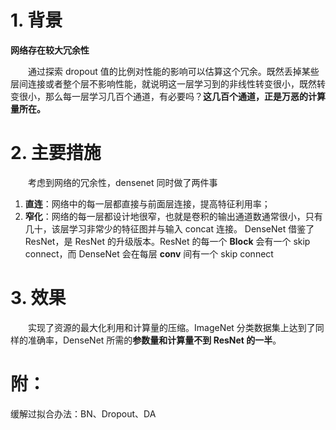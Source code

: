# 1. 背景

**网络存在较大冗余性**

&emsp;&emsp;通过探索 dropout 值的比例对性能的影响可以估算这个冗余。既然丢掉某些层间连接或者整个层不影响性能，就说明这一层学习到的非线性转变很小，既然转变很小，那么每一层学习几百个通道，有必要吗？**这几百个通道，正是万恶的计算量所在。**
# 2. 主要措施
&emsp;&emsp;考虑到网络的冗余性，densenet 同时做了两件事
1. **直连**：网络中的每一层都直接与前面层连接，提高特征利用率；
2. **窄化**：网络的每一层都设计地很窄，也就是卷积的输出通道数通常很小，只有几十，该层学习非常少的特征图并与输入 concat 连接。
DenseNet 借鉴了 ResNet，是 ResNet 的升级版本。ResNet 的每一个 **Block** 会有一个 skip connect，而 DenseNet 会在每层 **conv** 间有一个 skip connect
# 3. 效果
&emsp;&emsp;实现了资源的最大化利用和计算量的压缩。ImageNet 分类数据集上达到了同样的准确率，DenseNet 所需的**参数量和计算量不到 ResNet 的一半**。



# 附：
缓解过拟合办法：BN、Dropout、DA
